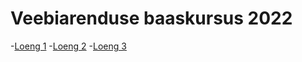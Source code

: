 # Veebiarenduse baaskursus 2022

-[Loeng 1](https://askoo92.github.io/veeb2209/Loeng01)
-[Loeng 2](https://askoo92.github.io/veeb2209/Loeng02)
-[Loeng 3](https://askoo92.github.io/veeb2209/Loeng03)

